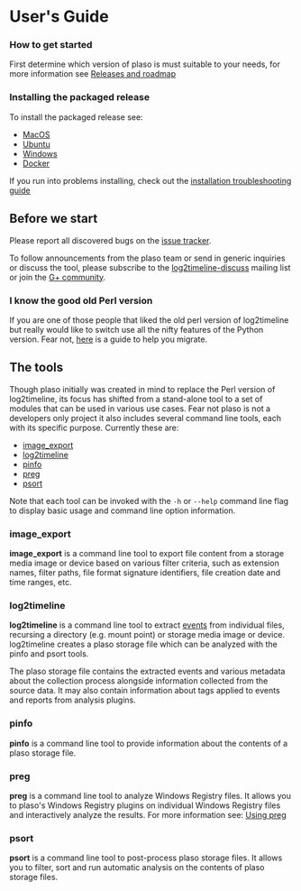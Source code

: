 # User's Guide

### How to get started

First determine which version of plaso is must suitable to your needs, for more information see [Releases and roadmap](Releases-and-roadmap.md)

### Installing the packaged release

To install the packaged release see:

* [MacOS](MacOS-Packaged-Release.md)
* [Ubuntu](Ubuntu-Packaged-Release.md)
* [Windows](Windows-Packaged-Release.md)
* [Docker](Installing-with-docker.md)

If you run into problems installing, check out the [installation troubleshooting guide](Troubleshooting-installation-issues.md)

## Before we start

Please report all discovered bugs on the [issue tracker](https://github.com/log2timeline/plaso/issues).

To follow announcements from the plaso team or send in generic inquiries or discuss the tool, please subscribe to the [log2timeline-discuss](https://groups.google.com/forum/#!forum/log2timeline-discuss) mailing list or join the [G+ community](https://plus.google.com/communities/108570205204169790104).

### I know the good old Perl version

If you are one of those people that liked the old perl version of log2timeline but really would like to switch use all the nifty features of the Python version. Fear not, [here](Log2Timeline-Perl-(Legacy).md) is a guide to help you migrate.

## The tools

Though plaso initially was created in mind to replace the Perl version of log2timeline, its focus has shifted from a stand-alone tool to a set of modules that can be used in various use cases. Fear not plaso is not a developers only project it also includes several command line tools, each with its specific purpose. Currently these are:

* [image_export](Using-image_export.md)
* [log2timeline](Using-log2timeline.md)
* [pinfo](Using-pinfo.md)
* [preg](Using-preg.md)
* [psort](Using-psort.md)

Note that each tool can be invoked with the `-h` or `--help` command line flag to display basic usage and command line option information.

### image_export

**image_export** is a command line tool to export file content from a storage media image or device based on various filter criteria, such as extension names, filter paths, file format signature identifiers, file creation date and time ranges, etc.

### log2timeline

**log2timeline** is a command line tool to extract [events](Scribbles-about-events.md#what-is-an-event) from individual files, recursing a directory (e.g. mount point) or storage media image or device. log2timeline creates a plaso storage file which can be analyzed with the pinfo and psort tools.

The plaso storage file contains the extracted events and various metadata about the collection process alongside information collected from the source data. It may also contain information about tags applied to events and reports from analysis plugins.

### pinfo

**pinfo** is a command line tool to provide information about the contents of a plaso storage file. 

### preg

**preg** is a command line tool to analyze Windows Registry files. It allows you to plaso's Windows Registry plugins on individual Windows Registry files and interactively analyze the results. For more information see: [Using preg](Using-preg.md)

### psort

**psort** is a command line tool to post-process plaso storage files. It allows you to filter, sort and run automatic analysis on the contents of plaso storage files.
